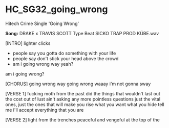# HC_SG32_going_wrong
Hitech Crime Single 'Going Wrong'

**Song:** DRAKE x TRAVIS SCOTT Type Beat  SICKO TRAP  PROD  KÜBE.wav

[INTRO]
lighter clicks
- people say you gotta do something with your life
- people say don't stick your head above the crowd
- am i going wrong way yeah?

am i going wrong?

[CHORUS]
going wrong way
going wrong waaay
i'm not gonna sway

[VERSE 1]
fucking moth from the past
did the things that wouldn't last
out the cost out of lust
ain't asking any more pointless questions
just the vital ones, just the ones that will make you rise
what you want
what you hide
tell me i'll accept everything that you are

[VERSE 2]
light from the trenches
peaceful and vengeful 
at the top of the




